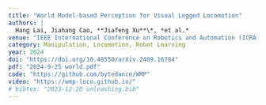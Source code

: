 ```yaml
---
title: "World Model-based Perception for Visual Legged Locomotion"
authors: |
  Hang Lai, Jiahang Cao, **Jiafeng Xu**\*, *et al.*
venue: "IEEE International Conference on Robotics and Automation (ICRA)"
category: Manipulation, Locomotion, Robot Learning
year: 2024
doi: "https://doi.org/10.48550/arXiv.2409.16784"
pdf: "2024-9-25 world.pdf"
code: "https://github.com/bytedance/WMP"
video: "https://wmp-loco.github.io/"
# bibtex: "2023-12-20 unleashing.bib"
---
```

